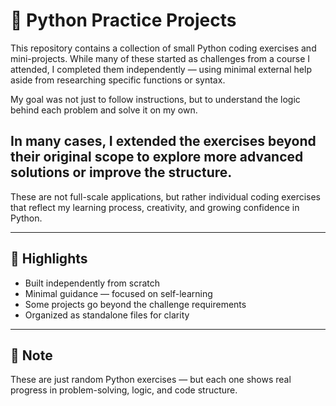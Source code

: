 # 🐍 Python Practice Projects

This repository contains a collection of small Python coding exercises and mini-projects. While many of these started as challenges from a course I attended, I completed them independently — using minimal external help aside from researching specific functions or syntax.

My goal was not just to follow instructions, but to understand the logic behind each problem and solve it on my own. 
## In many cases, I extended the exercises beyond their original scope to explore more advanced solutions or improve the structure.

These are not full-scale applications, but rather individual coding exercises that reflect my learning process, creativity, and growing confidence in Python.

---

## 🚀 Highlights
- Built independently from scratch
- Minimal guidance — focused on self-learning
- Some projects go beyond the challenge requirements
- Organized as standalone files for clarity

---

## 📌 Note
These are just random Python exercises — but each one shows real progress in problem-solving, logic, and code structure.
